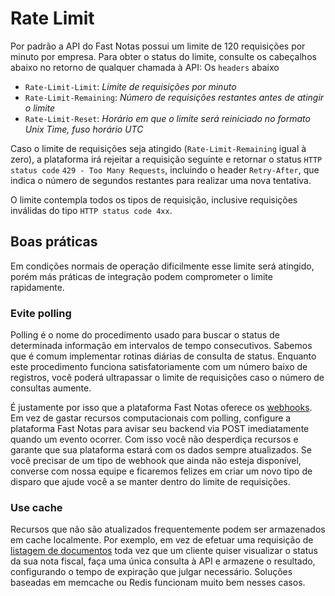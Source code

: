 # Rate Limit

Por padrão a API do Fast Notas possui um limite de 120 requisições por minuto por empresa.
Para obter o status do limite, consulte os cabeçalhos abaixo no retorno de qualquer chamada à API:
Os `headers` abaixo

  * `Rate-Limit-Limit`: *Limite de requisições por minuto*
  * `Rate-Limit-Remaining`: *Número de requisições restantes antes de atingir o limite*
  * `Rate-Limit-Reset`: *Horário em que o limite será reiniciado no formato Unix Time, fuso horário UTC*

Caso o limite de requisições seja atingido (`Rate-Limit-Remaining` igual à zero), a plataforma irá rejeitar a requisição seguinte e retornar o status `HTTP status code` `429 - Too Many Requests`, incluindo o header `Retry-After`, que indica o número de segundos restantes para realizar uma nova tentativa.

O limite contempla todos os tipos de requisição, inclusive requisições inválidas do tipo `HTTP status code 4xx`.

## Boas práticas

Em condições normais de operação dificilmente esse limite será atingido, porém más práticas de integração podem comprometer o limite rapidamente.

### Evite polling

Polling é o nome do procedimento usado para buscar o status de determinada informação em intervalos de tempo consecutivos. Sabemos que é comum implementar rotinas diárias de consulta de status. Enquanto este procedimento funciona satisfatoriamente com um número baixo de registros, você poderá ultrapassar o limite de requisições caso o número de consultas aumente.

É justamente por isso que a plataforma Fast Notas oferece os [webhooks](#webhooks). Em vez de gastar recursos computacionais com polling, configure a plataforma Fast Notas para avisar seu backend via POST imediatamente quando um evento ocorrer. Com isso você não desperdiça recursos e garante que sua plataforma estará com os dados sempre atualizados. Se você precisar de um tipo de webhook que ainda não esteja disponível, converse com nossa equipe e ficaremos felizes em criar um novo tipo de disparo que ajude você a se manter dentro do limite de requisições.

### Use cache

Recursos que não são atualizados frequentemente podem ser armazenados em cache localmente. Por exemplo, em vez de efetuar uma requisição de [listagem de documentos](#retornando-documentos) toda vez que um cliente quiser visualizar o status da sua nota fiscal, faça uma única consulta à API e armazene o resultado, configurando o tempo de expiração que julgar necessário. Soluções baseadas em memcache ou Redis funcionam muito bem nesses casos.